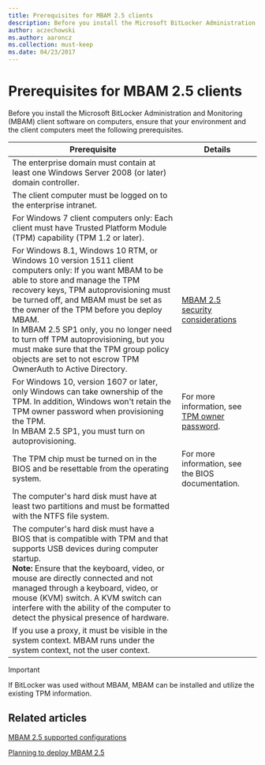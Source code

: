 ```yaml
---
title: Prerequisites for MBAM 2.5 clients
description: Before you install the Microsoft BitLocker Administration and Monitoring (MBAM) client software on computers, ensure that your environment and the client computers meet the following prerequisites.
author: aczechowski
ms.author: aaroncz
ms.collection: must-keep
ms.date: 04/23/2017
---
```


# Prerequisites for MBAM 2.5 clients

Before you install the Microsoft BitLocker Administration and Monitoring (MBAM) client software on computers, ensure that your environment and the client computers meet the following prerequisites.

| Prerequisite | Details |
|--|--|
| The enterprise domain must contain at least one Windows Server 2008 (or later) domain controller. |  |
| The client computer must be logged on to the enterprise intranet. |  |
| For Windows 7 client computers only: Each client must have Trusted Platform Module (TPM) capability (TPM 1.2 or later). |  |
| For Windows 8.1, Windows 10 RTM, or Windows 10 version 1511 client computers only: If you want MBAM to be able to store and manage the TPM recovery keys, TPM autoprovisioning must be turned off, and MBAM must be set as the owner of the TPM before you deploy MBAM. <br> In MBAM 2.5 SP1 only, you no longer need to turn off TPM autoprovisioning, but you must make sure that the TPM group policy objects are set to not escrow TPM OwnerAuth to Active Directory. | [MBAM 2.5 security considerations](mbam-25-security-considerations.md#bkmk-tpm) |
| For Windows 10, version 1607 or later, only Windows can take ownership of the TPM. In addition, Windows won't retain the TPM owner password when provisioning the TPM. <br> In MBAM 2.5 SP1, you must turn on autoprovisioning. | For more information, see [TPM owner password](/windows/security/hardware-security/tpm/change-the-tpm-owner-password). |
| The TPM chip must be turned on in the BIOS and be resettable from the operating system. | For more information, see the BIOS documentation. |
| The computer's hard disk must have at least two partitions and must be formatted with the NTFS file system. |  |
| The computer's hard disk must have a BIOS that is compatible with TPM and that supports USB devices during computer startup. <br> **Note:** Ensure that the keyboard, video, or mouse are directly connected and not managed through a keyboard, video, or mouse (KVM) switch. A KVM switch can interfere with the ability of the computer to detect the physical presence of hardware. |  |
| If you use a proxy, it must be visible in the system context. MBAM runs under the system context, not the user context. |  |

> [!IMPORTANT]
> If BitLocker was used without MBAM, MBAM can be installed and utilize the existing TPM information.

## Related articles

[MBAM 2.5 supported configurations](mbam-25-supported-configurations.md)

[Planning to deploy MBAM 2.5](planning-to-deploy-mbam-25.md)
